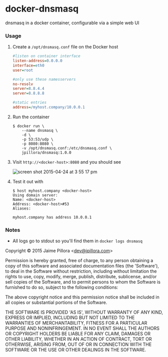 
# docker-dnsmasq

dnsmasq in a docker container, configurable via a simple web UI

### Usage

1. Create a `/opt/dnsmasq.conf` file on the Docker host

	``` ini
	#listen on container interface
	listen-address=0.0.0.0
	interface=eth0
	user=root

	#only use these namesservers
	no-resolv
	server=8.8.4.4
	server=8.8.8.8

	#static entries
	address=/myhost.company/10.0.0.1
	```

1. Run the container

	```
	$ docker run \
		--name dnsmasq \
		-d \
		-p 53:53/udp \
		-p 8080:8080 \
		-v /opt/dnsmasq.conf:/etc/dnsmasq.conf \
		jpillora/dnsmasq:1.0.0
	```

1. Visit `http://<docker-host>:8080` and you should see

	![screen shot 2015-04-24 at 3 55 17 pm](https://cloud.githubusercontent.com/assets/633843/7313188/5b6646b4-ea9a-11e4-90fa-e804dcc34922.png)

1. Test it out with

	```
	$ host myhost.company <docker-host>
	Using domain server:
	Name: <docker-host>
	Address: <docker-host>#53
	Aliases:

	myhost.company has address 10.0.0.1
	```

### Notes

* All logs go to stdout so you'll find them in `docker logs dnsmasq`

Copyright &copy; 2015 Jaime Pillora &lt;dev@jpillora.com&gt;

Permission is hereby granted, free of charge, to any person obtaining
a copy of this software and associated documentation files (the
'Software'), to deal in the Software without restriction, including
without limitation the rights to use, copy, modify, merge, publish,
distribute, sublicense, and/or sell copies of the Software, and to
permit persons to whom the Software is furnished to do so, subject to
the following conditions:

The above copyright notice and this permission notice shall be
included in all copies or substantial portions of the Software.

THE SOFTWARE IS PROVIDED 'AS IS', WITHOUT WARRANTY OF ANY KIND,
EXPRESS OR IMPLIED, INCLUDING BUT NOT LIMITED TO THE WARRANTIES OF
MERCHANTABILITY, FITNESS FOR A PARTICULAR PURPOSE AND NONINFRINGEMENT.
IN NO EVENT SHALL THE AUTHORS OR COPYRIGHT HOLDERS BE LIABLE FOR ANY
CLAIM, DAMAGES OR OTHER LIABILITY, WHETHER IN AN ACTION OF CONTRACT,
TORT OR OTHERWISE, ARISING FROM, OUT OF OR IN CONNECTION WITH THE
SOFTWARE OR THE USE OR OTHER DEALINGS IN THE SOFTWARE.